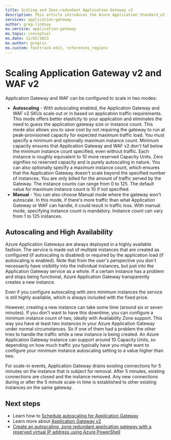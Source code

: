 ```yaml
---
title: Scaling and Zone-redundant Application Gateway v2
description: This article introduces the Azure Application Standard_v2 and WAF_v2 SKU Autoscaling and Zone-redundant features.
services: application-gateway
author: greg-lindsay
ms.service: application-gateway
ms.topic: conceptual
ms.date: 11/02/2023
ms.author: greglin
ms.custom: fasttrack-edit, references_regions
---
```


# Scaling Application Gateway v2 and WAF v2

Application Gateway and WAF can be configured to scale in two modes:

- **Autoscaling** - With autoscaling enabled, the Application Gateway and WAF v2 SKUs scale out or in based on application traffic requirements. This mode offers better elasticity to your application and eliminates the need to guess the application gateway size or instance count. This mode also allows you to save cost by not requiring the gateway to run at peak-provisioned capacity for expected maximum traffic load. You must specify a minimum and optionally maximum instance count. Minimum capacity ensures that Application Gateway and WAF v2 don't fall below the minimum instance count specified, even without traffic. Each instance is roughly equivalent to 10 more reserved Capacity Units. Zero signifies no reserved capacity and is purely autoscaling in nature. You can also optionally specify a maximum instance count, which ensures that the Application Gateway doesn't scale beyond the specified number of instances. You are only billed for the amount of traffic served by the Gateway. The instance counts can range from 0 to 125. The default value for maximum instance count is 10 if not specified.
- **Manual** - You can also choose Manual mode where the gateway won't autoscale. In this mode, if there's more traffic than what Application Gateway or WAF can handle, it could result in traffic loss. With manual mode, specifying instance count is mandatory. Instance count can vary from 1 to 125 instances.

## Autoscaling and High Availability

Azure Application Gateways are always deployed in a highly available fashion. The service is made out of multiple instances that are created as configured (if autoscaling is disabled) or required by the application load (if autoscaling is enabled). Note that from the user's perspective you don't necessarily have visibility into the individual instances, but just into the Application Gateway service as a whole. If a certain instance has a problem and stops being functional, Azure Application Gateway transparently creates a new instance.

Even if you configure autoscaling with zero minimum instances the service is still highly available, which is always included with the fixed price.

However, creating a new instance can take some time (around six or seven minutes). If you don't want to have this downtime, you can configure a minimum instance count of two, ideally with Availability Zone support. This way you have at least two instances in your Azure Application Gateway under normal circumstances. So if one of them had a problem the other tries to handle the traffic while a new instance is being created. An Azure Application Gateway instance can support around 10 Capacity Units, so depending on how much traffic you typically have you might want to configure your minimum instance autoscaling setting to a value higher than two.

For scale-in events, Application Gateway drains existing connections for 5 minutes on the instance that is subject for removal. After 5 minutes, existing connections are closed and the instance removed. Any new connections during or after the 5 minute scale-in time is established to other existing instances on the same gateway.


## Next steps

- Learn how to [Schedule autoscaling for Application Gateway](application-gateway-externally-managed-scheduled-autoscaling.md)
- Learn more about [Application Gateway v2](overview-v2.md)
- [Create an autoscaling, zone redundant application gateway with a reserved virtual IP address using Azure PowerShell](tutorial-autoscale-ps.md)

